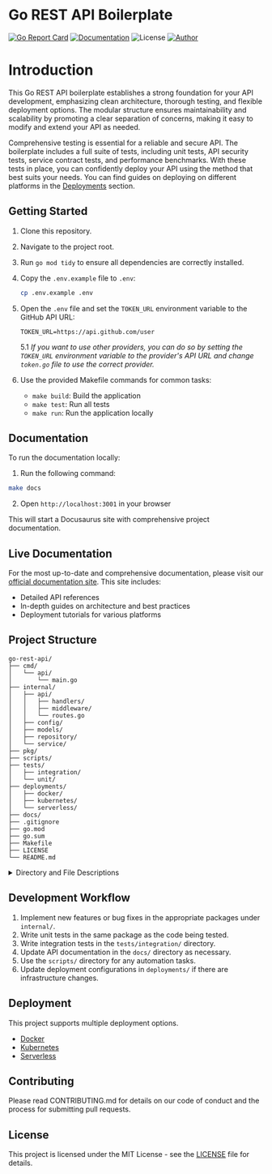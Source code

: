 # Go REST API Boilerplate
[![Go Report Card](https://goreportcard.com/badge/github.com/nicobistolfi/go-rest-api)](https://goreportcard.com/report/github.com/nicobistolfi/go-rest-api)
[![Documentation](https://img.shields.io/badge/documentation-yes-blue.svg)](https://go-rest-api.bistol.fi/)
![License](https://img.shields.io/badge/license-MIT-green.svg)
[![Author](https://img.shields.io/badge/author-%40nicobistolfi-blue.svg)](https://github.com/nicobistolfi)

# Introduction

This Go REST API boilerplate establishes a strong foundation for your API development, emphasizing clean architecture, thorough testing, and flexible deployment options. The modular structure ensures maintainability and scalability by promoting a clear separation of concerns, making it easy to modify and extend your API as needed.

Comprehensive testing is essential for a reliable and secure API. The boilerplate includes a full suite of tests, including unit tests, API security tests, service contract tests, and performance benchmarks. With these tests in place, you can confidently deploy your API using the method that best suits your needs. You can find guides on deploying on different platforms in the [Deployments](/docs/deployments) section.

## Getting Started

1. Clone this repository.

2. Navigate to the project root.

3. Run `go mod tidy` to ensure all dependencies are correctly installed.

4. Copy the `.env.example` file to `.env`:
   ```bash
   cp .env.example .env
   ```
5. Open the `.env` file and set the `TOKEN_URL` environment variable to the GitHub API URL:
   ```
   TOKEN_URL=https://api.github.com/user
   ```
   5.1 _If you want to use other providers, you can do so by setting the `TOKEN_URL` environment variable to the provider's API URL and change `token.go` file to use the correct provider._

6. Use the provided Makefile commands for common tasks:
   - `make build`: Build the application
   - `make test`: Run all tests
   - `make run`: Run the application locally

## Documentation

To run the documentation locally:

1. Run the following command:
```bash
make docs
```
2. Open `http://localhost:3001` in your browser

This will start a Docusaurus site with comprehensive project documentation.

## Live Documentation

For the most up-to-date and comprehensive documentation, please visit our [official documentation site](https://go-rest-api.bistol.fi/). This site includes:

- Detailed API references
- In-depth guides on architecture and best practices
- Deployment tutorials for various platforms

## Project Structure

```
go-rest-api/
├── cmd/
│   └── api/
│       └── main.go
├── internal/
│   ├── api/
│   │   ├── handlers/
│   │   ├── middleware/
│   │   └── routes.go
│   ├── config/
│   ├── models/
│   ├── repository/
│   └── service/
├── pkg/
├── scripts/
├── tests/
│   ├── integration/
│   └── unit/
├── deployments/
│   ├── docker/
│   ├── kubernetes/
│   └── serverless/
├── docs/
├── .gitignore
├── go.mod
├── go.sum
├── Makefile
├── LICENSE
└── README.md
```

<details>
<summary>Directory and File Descriptions</summary>

#### `cmd/`
Contains the main applications for this project. The `api/` subdirectory is where the main.go file for starting the API server resides.

- `api/main.go`: Entry point of the application. Initializes and starts the API server.

#### `internal/`
Houses packages that are specific to this project and not intended for external use.

- `api/`: Contains API-specific code.
  - `handlers/`: Request handlers for each API endpoint.
  - `middleware/`: Custom middleware functions.
  - `routes.go`: Defines API routes and links them to handlers.
- `config/`: Configuration management for the application.
- `models/`: Data models and DTOs (Data Transfer Objects).
- `repository/`: Data access layer, interfacing with the database.
- `service/`: Business logic layer, implementing core functionality.

#### `pkg/`
Shared packages that could potentially be used by external projects. Place reusable, non-project-specific code here.

#### `scripts/`
Utility scripts for development, CI/CD, database migrations, etc.

#### `tests/`
Contains test files separated into integration and unit tests.

- `integration/`: API-level and end-to-end tests.
- `unit/`: Unit tests for individual functions and methods.

#### `deployments/`
Configuration files and scripts for deploying the application.

- `docker/`: Dockerfile and related configurations for containerization.
- `kubernetes/`: Kubernetes manifests for orchestration.
- `serverless/`: Serverless configuration files for cloud function deployment.

#### `docs/`
Project documentation, API specifications, and any other relevant documentation.

#### Root Files
- `.gitignore`: Specifies intentionally untracked files to ignore.
- `go.mod` and `go.sum`: Go module files for dependency management.
- `Makefile`: Defines commands for building, testing, and deploying the application.
- `LICENSE`: Contains the MIT License text.
- `README.md`: This file, providing an overview of the project structure.

</details>


## Development Workflow

1. Implement new features or bug fixes in the appropriate packages under `internal/`.
2. Write unit tests in the same package as the code being tested.
3. Write integration tests in the `tests/integration/` directory.
4. Update API documentation in the `docs/` directory as necessary.
5. Use the `scripts/` directory for any automation tasks.
6. Update deployment configurations in `deployments/` if there are infrastructure changes.

## Deployment

This project supports multiple deployment options.

- [Docker](https://go-rest-api.bistol.fi/docs/deployments/docker/)
- [Kubernetes](https://go-rest-api.bistol.fi/docs/deployments/kubernetes/)
- [Serverless](https://go-rest-api.bistol.fi/docs/deployments/serverless/)

## Contributing

Please read CONTRIBUTING.md for details on our code of conduct and the process for submitting pull requests.

## License

This project is licensed under the MIT License - see the [LICENSE](LICENSE) file for details.
